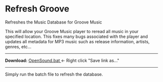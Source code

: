 # Refresh Groove
Refreshes the Music Database for Groove Music

This will allow your Groove Music player to reread all music in your specified location. This fixes many bugs associated with the player and updates all metadata for MP3 music such as release information, artists, genres, etc...

<hr>

<strong>Download:</strong>
<a href="https://github.com/YeloPartyHat/RefreshGroove/raw/master/RefreshGroove.bat" download> OpenSound.bat </a> <- Right click "Save link as..."

<hr>

Simply run the batch file to refresh the database.
